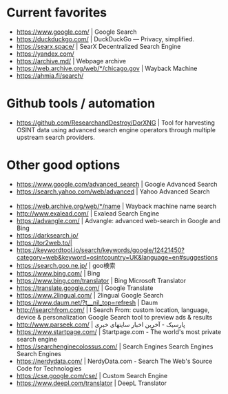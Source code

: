 # Current favorites
- https://www.google.com/ | Google Search
- https://duckduckgo.com/ | DuckDuckGo — Privacy, simplified.
- https://searx.space/ | SearX Decentralized Search Engine
- https://yandex.com/
- https://archive.md/ | Webpage archive
- https://web.archive.org/web/*/chicago.gov | Wayback Machine
- https://ahmia.fi/search/

# Github tools / automation
- https://github.com/ResearchandDestroy/DorXNG | Tool for harvesting OSINT data using advanced search engine operators through multiple upstream search providers.

# Other good options
- https://www.google.com/advanced_search | Google Advanced Search
- https://search.yahoo.com/web/advanced | Yahoo Advanced Search         
- https://web.archive.org/web/*/name | Wayback machine name search
- http://www.exalead.com/ | Exalead Search Engine
- https://advangle.com/ | Advangle: advanced web-search in Google and Bing
- https://darksearch.io/
- https://tor2web.to/| 
- https://keywordtool.io/search/keywords/google/12421450?category=web&keyword=osintcountry=UK&language=en#suggestions 
- https://search.goo.ne.jp/ | goo検索
- https://www.bing.com/ | Bing
- https://www.bing.com/translator | Bing Microsoft Translator
- https://translate.google.com/ | Google Translate
- https://www.2lingual.com/ | 2lingual Google Search
- https://www.daum.net/?t__nil_top=refresh | Daum
- http://isearchfrom.com/ | I Search From: custom location, language, device & personalization Google Search tool to preview ads & results
- http://www.parseek.com/ | پارسیک - آخرین اخبار سایتهای خبری
- https://www.startpage.com/ | Startpage.com - The world's most private search engine
- https://searchenginecolossus.com/ | Search Engines Search Engines Search Engines
- https://nerdydata.com/ | NerdyData.com - Search The Web's Source Code for Technologies
- https://cse.google.com/cse/ | Custom Search Engine
- https://www.deepl.com/translator | DeepL Translator
